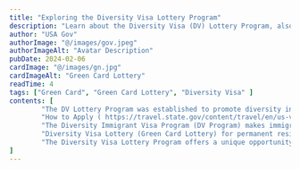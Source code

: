 ```yaml
---
title: "Exploring the Diversity Visa Lottery Program"
description: "Learn about the Diversity Visa (DV) Lottery Program, also known as the Green Card Lottery"
author: "USA Gov"
authorImage: "@/images/gov.jpeg"
authorImageAlt: "Avatar Description"
pubDate: 2024-02-06
cardImage: "@/images/gn.jpg"
cardImageAlt: "Green Card Lottery"
readTime: 4
tags: ["Green Card", "Green Card Lottery", "Diversity Visa" ]
contents: [
        "The DV Lottery Program was established to promote diversity in the United States by offering a limited number of immigrant visas (green cards) each year. Winners of the lottery are randomly selected from eligible entries, providing them and their immediate families with the opportunity to immigrate to the U.S. on a permanent basis.",
        "How to Apply ( https://travel.state.gov/content/travel/en/us-visas/immigrate/diversity-visa-program-entry/diversity-visa-instructions.html )",
        "The Diversity Immigrant Visa Program (DV Program) makes immigrant visas available to citizens of countries with low immigration rates. Find out if you qualify and how to apply.",
        "Diversity Visa Lottery (Green Card Lottery) for permanent residency in the United States. Instead, student visas (such as the F-1 visa for academic studies) are issued based on individual applications to specific universities or colleges in the U.S. Here's a brief overview of the typical process for obtaining a student visa.",
        "The Diversity Visa Lottery Program offers a unique opportunity for individuals from diverse backgrounds to pursue their American dream. Whether you are looking to reunite with family, seek better career opportunities, or explore life in the U.S., the DV Lottery could be your chance. Stay informed, follow the official guidelines, and take the first step towards a new chapter in your life."
]
---
```


